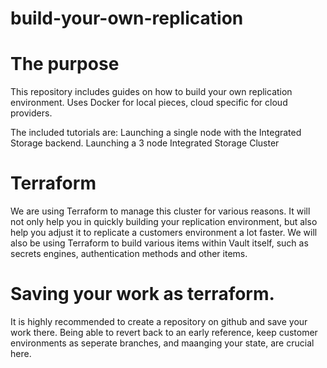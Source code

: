 # build-your-own-replication

# The purpose

This repository includes guides on how to build your own replication environment. Uses Docker for local pieces, cloud specific for cloud providers. 

The included tutorials are:
Launching a single node with the Integrated Storage backend.
Launching a 3 node Integrated Storage Cluster

# Terraform

We are using Terraform to manage this cluster for various reasons. It will not only help you in quickly building your replication environment, but also help you adjust it to replicate a customers environment a lot faster. We will also be using Terraform to build various items within Vault itself, such as secrets engines, authentication methods and other items.

# Saving your work as terraform.

It is highly recommended to create a repository on github and save your work there. Being able to revert back to an early reference, keep customer environments as seperate branches, and maanging your state, are crucial here. 